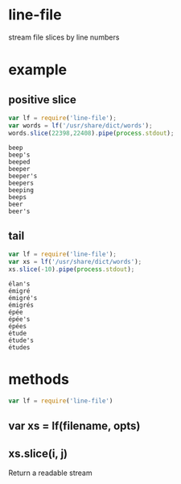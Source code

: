# line-file

stream file slices by line numbers

# example

## positive slice

``` js
var lf = require('line-file');
var words = lf('/usr/share/dict/words');
words.slice(22398,22408).pipe(process.stdout);
```

```
beep
beep's
beeped
beeper
beeper's
beepers
beeping
beeps
beer
beer's
```

## tail

``` js
var lf = require('line-file');
var xs = lf('/usr/share/dict/words');
xs.slice(-10).pipe(process.stdout);
```

```
élan's
émigré
émigré's
émigrés
épée
épée's
épées
étude
étude's
études
```

# methods

``` js
var lf = require('line-file')
```

## var xs = lf(filename, opts)

## xs.slice(i, j)

Return a readable stream
